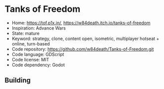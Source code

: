 # Tanks of Freedom

- Home: https://tof.p1x.in/, https://w84death.itch.io/tanks-of-freedom
- Inspiration: Advance Wars
- State: mature
- Keyword: strategy, clone, content open, isometric, multiplayer hotseat + online, turn-based
- Code repository: https://github.com/w84death/Tanks-of-Freedom.git
- Code language: GDScript
- Code license: MIT
- Code dependency: Godot

## Building
